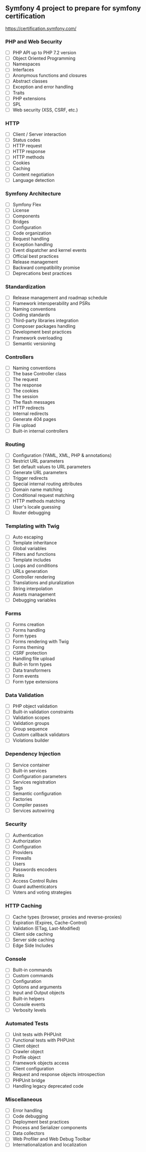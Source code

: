 ## Symfony 4 project to prepare for symfony certification

https://certification.symfony.com/

### PHP and Web Security
- [ ] PHP API up to PHP 7.2 version
- [ ] Object Oriented Programming
- [ ] Namespaces
- [ ] Interfaces
- [ ] Anonymous functions and closures
- [ ] Abstract classes
- [ ] Exception and error handling
- [ ] Traits
- [ ] PHP extensions
- [ ] SPL
- [ ] Web security (XSS, CSRF, etc.)

### HTTP
- [ ] Client / Server interaction
- [ ] Status codes
- [ ] HTTP request
- [ ] HTTP response
- [ ] HTTP methods
- [ ] Cookies
- [ ] Caching
- [ ] Content negotiation
- [ ] Language detection

### Symfony Architecture
- [ ] Symfony Flex
- [ ] License
- [ ] Components
- [ ] Bridges
- [ ] Configuration
- [ ] Code organization
- [ ] Request handling
- [ ] Exception handling
- [ ] Event dispatcher and kernel events
- [ ] Official best practices
- [ ] Release management
- [ ] Backward compatibility promise
- [ ] Deprecations best practices

### Standardization
- [ ] Release management and roadmap schedule
- [ ] Framework interoperability and PSRs
- [ ] Naming conventions
- [ ] Coding standards
- [ ] Third-party libraries integration
- [ ] Composer packages handling
- [ ] Development best practices
- [ ] Framework overloading
- [ ] Semantic versioning

### Controllers
- [ ] Naming conventions
- [ ] The base Controller class
- [ ] The request
- [ ] The response
- [ ] The cookies
- [ ] The session
- [ ] The flash messages
- [ ] HTTP redirects
- [ ] Internal redirects
- [ ] Generate 404 pages
- [ ] File upload
- [ ] Built-in internal controllers

### Routing
- [ ] Configuration (YAML, XML, PHP & annotations)
- [ ] Restrict URL parameters
- [ ] Set default values to URL parameters
- [ ] Generate URL parameters
- [ ] Trigger redirects
- [ ] Special internal routing attributes
- [ ] Domain name matching
- [ ] Conditional request matching
- [ ] HTTP methods matching
- [ ] User's locale guessing
- [ ] Router debugging

### Templating with Twig
- [ ] Auto escaping
- [ ] Template inheritance
- [ ] Global variables
- [ ] Filters and functions
- [ ] Template includes
- [ ] Loops and conditions
- [ ] URLs generation
- [ ] Controller rendering
- [ ] Translations and pluralization
- [ ] String interpolation
- [ ] Assets management
- [ ] Debugging variables

### Forms
- [ ] Forms creation
- [ ] Forms handling
- [ ] Form types
- [ ] Forms rendering with Twig
- [ ] Forms theming
- [ ] CSRF protection
- [ ] Handling file upload
- [ ] Built-in form types
- [ ] Data transformers
- [ ] Form events
- [ ] Form type extensions

### Data Validation
- [ ] PHP object validation
- [ ] Built-in validation constraints
- [ ] Validation scopes
- [ ] Validation groups
- [ ] Group sequence
- [ ] Custom callback validators
- [ ] Violations builder

### Dependency Injection
- [ ] Service container
- [ ] Built-in services
- [ ] Configuration parameters
- [ ] Services registration
- [ ] Tags
- [ ] Semantic configuration
- [ ] Factories
- [ ] Compiler passes
- [ ] Services autowiring

### Security
- [ ] Authentication
- [ ] Authorization
- [ ] Configuration
- [ ] Providers
- [ ] Firewalls
- [ ] Users
- [ ] Passwords encoders
- [ ] Roles
- [ ] Access Control Rules
- [ ] Guard authenticators
- [ ] Voters and voting strategies

### HTTP Caching
- [ ] Cache types (browser, proxies and reverse-proxies)
- [ ] Expiration (Expires, Cache-Control)
- [ ] Validation (ETag, Last-Modified)
- [ ] Client side caching
- [ ] Server side caching
- [ ] Edge Side Includes

### Console
- [ ] Built-in commands
- [ ] Custom commands
- [ ] Configuration
- [ ] Options and arguments
- [ ] Input and Output objects
- [ ] Built-in helpers
- [ ] Console events
- [ ] Verbosity levels

### Automated Tests
- [ ] Unit tests with PHPUnit
- [ ] Functional tests with PHPUnit
- [ ] Client object
- [ ] Crawler object
- [ ] Profile object
- [ ] Framework objects access
- [ ] Client configuration
- [ ] Request and response objects introspection
- [ ] PHPUnit bridge
- [ ] Handling legacy deprecated code

### Miscellaneous
- [ ] Error handling
- [ ] Code debugging
- [ ] Deployment best practices
- [ ] Process and Serializer components
- [ ] Data collectors
- [ ] Web Profiler and Web Debug Toolbar
- [ ] Internationalization and localization
